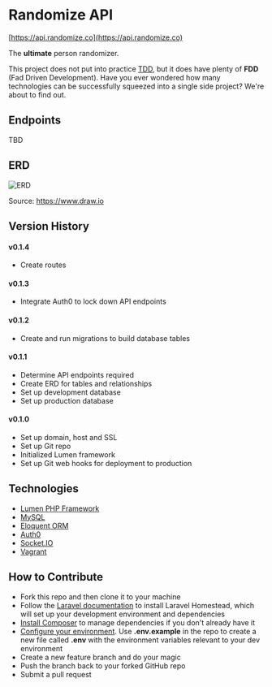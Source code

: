 # Randomize API

[https://api.randomize.co](https://api.randomize.co)

The **ultimate** person randomizer. 

This project does not put into practice [TDD](https://en.wikipedia.org/wiki/Test-driven_development), but it does have plenty of **FDD** (Fad Driven Development). Have you ever wondered how many technologies can be successfully squeezed into a single side project? We're about to find out. 

## Endpoints

TBD

## ERD 

![ERD](./Randomize_ERD-20160830.png?raw=true)

Source: https://www.draw.io 

## Version History

#### v0.1.4

- Create routes

#### v0.1.3

- Integrate Auth0 to lock down API endpoints

#### v0.1.2

- Create and run migrations to build database tables

#### v0.1.1

- Determine API endpoints required
- Create ERD for tables and relationships
- Set up development database
- Set up production database

#### v0.1.0

- Set up domain, host and SSL 
- Set up Git repo
- Initialized Lumen framework
- Set up Git web hooks for deployment to production

## Technologies

* [Lumen PHP Framework](https://lumen.laravel.com/)
* [MySQL](https://www.mysql.com/)
* [Eloquent ORM](https://laravel.com/docs/5.0/eloquent)
* [Auth0](https://auth0.com/)
* [Socket.IO](http://socket.io/)
* [Vagrant](https://www.vagrantup.com/)

## How to Contribute

* Fork this repo and then clone it to your machine
* Follow the [Laravel documentation](https://laravel.com/docs/5.2/homestead) to install Laravel Homestead, which will set up your development environment and dependencies
* [Install Composer](https://getcomposer.org/) to manage dependencies if you don't already have it
* [Configure your environment](https://lumen.laravel.com/docs/5.2/configuration#environment-configuration). Use **.env.example** in the repo to create a new file called **.env** with the environment variables relevant to your dev environment
* Create a new feature branch and do your magic
* Push the branch back to your forked GitHub repo
* Submit a pull request
